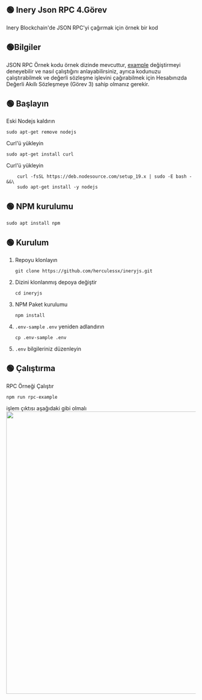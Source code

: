 ## 🟢 Inery Json RPC 4.Görev
Inery Blockchain'de JSON RPC'yi çağırmak için örnek bir kod

## 🟢Bilgiler

JSON RPC Örnek kodu örnek dizinde mevcuttur, [example](https://github.com/herculessx/ineryjs/blob/master/example/) değiştirmeyi deneyebilir ve nasıl çalıştığını anlayabilirsiniz, ayrıca kodunuzu çalıştırabilmek ve değerli sözleşme işlevini çağırabilmek için Hesabınızda Değerli Akıllı Sözleşmeye (Görev 3) sahip olmanız gerekir.


## 🟢 Başlayın
Eski Nodejs kaldırın
<br>

```shell
sudo apt-get remove nodejs
```

Curl'ü yükleyin

```shell
sudo apt-get install curl
```

Curl'ü yükleyin

```shell
    curl -fsSL https://deb.nodesource.com/setup_19.x | sudo -E bash - &&\
    sudo apt-get install -y nodejs
```

     
## 🟢 NPM kurulumu

```shell
sudo apt install npm
```



## 🟢 Kurulum

1. Repoyu klonlayın

   ```
   git clone https://github.com/herculessx/ineryjs.git
   ```

2. Dizini klonlanmış depoya değiştir

   ```
   cd ineryjs
   ```

3. NPM Paket kurulumu

   ```
   npm install
   ```

4. `.env-sample`  `.env` yeniden adlandırın

   ```
   cp .env-sample .env
   ```

5.  ```.env``` bilgileriniz düzenleyin



## 🟢 Çalıştırma

RPC Örneği Çalıştır

```
npm run rpc-example
```

işlem çıktısı aşağıdaki gibi olmalı<br>
<img src="https://raw.githubusercontent.com/herculessx/Q-Network-Testnet/main/inery-okey.PNG" width="750">
